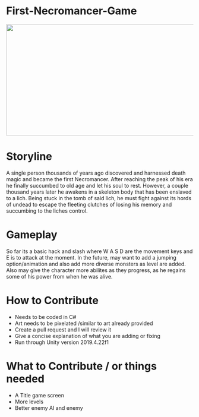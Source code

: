 # First-Necromancer-Game
<p align="left">
 <p align="center">
 <img width="900" height="300" src="/media/WKsygioFNM.gif">
</p>
<p align="left">  

# Storyline  
A single person thousands of years ago discovered and harnessed death magic and became the first Necromancer. After reaching the peak of his era he finally succumbed to old age and let his soul to rest. However, a couple thousand years later he awakens in a skeleton body that has been enslaved to a lich. Being stuck in the tomb of said lich, he must fight against its hords of undead to escape the fleeting clutches of losing his memory and succumbing to the liches control. 
# Gameplay
So far its a basic hack and slash where W A S D are the movement keys and E is to attack at the moment. In the future, may want to add a jumping option/animation and also add more diverse monsters as level are added. Also may give the character more abilites as they progress, as he regains some of his power from when he was alive.
# How to Contribute
* Needs to be coded in C# 
* Art needs to be pixelated /similar to art already provided
* Create a pull request and I will review it
* Give a concise explanation of what you are adding or fixing
* Run through Unity version 2019.4.22f1
# What to Contribute / or things needed
* A Title game screen
* More levels
* Better enemy AI and enemy
